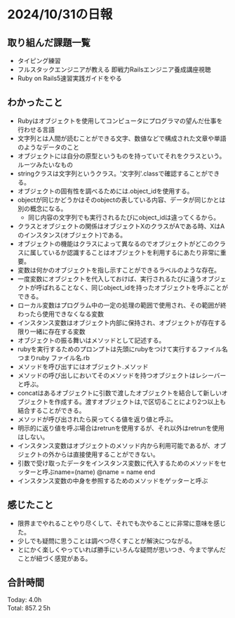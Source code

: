 # 2024/10/31の日報
## 取り組んだ課題一覧
* タイピング練習
* フルスタックエンジニアが教える 即戦力Railsエンジニア養成講座視聴
* Ruby on Rails5速習実践ガイドをやる
## わかったこと
* Rubyはオブジェクトを使用してコンピュータにプログラマの望んだ仕事を行わせる言語
* 文字列とは人間が読むことができる文字、数値などで構成された文章や単語のようなデータのこと
* オブジェクトには自分の原型というものを持っていてそれをクラスという。ルーツみたいなもの
* stringクラスは文字列というクラス。'文字列'.classで確認することができる。
* オブジェクトの固有性を調べるためには.object_idを使用する。
* objectが同じかどうかはそのobjectの表している内容、データが同じかとは別の概念になる。
  *  同じ内容の文字列でも実行されるたびにobject_idは違ってくるから。
*  クラスとオブジェクトの関係はオブジェクトXのクラスがAである時、XはAのインスタンス(オブジェクト)である。
*  オブジェクトの機能はクラスによって異なるのでオブジェクトがどこのクラスに属しているか認識することはオブジェクトを利用するにあたり非常に重要。
*  変数は何かのオブジェクトを指し示すことができるラベルのような存在。
  *  一度変数にオブジェクトを代入しておけば、実行されるたびに違うオブジェクトが呼ばれることなく、同じobject_idを持ったオブジェクトを呼ぶことができる。
*  ローカル変数はプログラム中の一定の処理の範囲で使用され、その範囲が終わったら使用できなくなる変数
*  インスタンス変数はオブジェクト内部に保持され、オブジェクトが存在する限り一緒に存在する変数
*  オブジェクトの振る舞いはメソッドとして記述する。
*  rubyを実行するためのプロンプトは先頭にrubyをつけて実行するファイル名つまりruby ファイル名.rb
*  メソッドを呼び出すにはオブジェクト.メソッド
*  メソッドの呼び出しにおいてそのメソッドを持つオブジェクトはレシーバーと呼ぶ。
*  concatはあるオブジェクトに引数で渡したオブジェクトを結合して新しいオブジェクトを作成する。渡すオブジェクトは,で区切ることにより2つ以上も結合することができる。
*  メソッドが呼び出されたら戻ってくる値を返り値と呼ぶ。
  *  明示的に返り値を呼ぶ場合はretrunを使用するが、それ以外はretrunを使用はしない。
*  インスタンス変数はオブジェクトのメソッド内から利用可能であるが、オブジェクトの外からは直接使用することができない。
*  引数で受け取ったデータをインスタンス変数に代入するためのメソッドをセッターと呼ぶname=(name) @name = name end
*  インスタンス変数の中身を参照するためのメソッドをゲッターと呼ぶ                  
## 感じたこと
* 限界までやれることやり尽くして、それでも次やることに非常に意味を感じた。
* 少しでも疑問に思うことは調べつ尽くすことが解決につながる。
* とにかく楽しくやっていれば勝手にいろんな疑問が思いつき、今まで学んだことが紐づく感覚がある。
## 合計時間  
Today: 4.0h<br>
Total: 857.２5h
